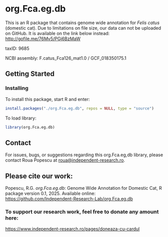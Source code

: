 # org.Fca.eg.db
This is an R package that contains genome wide annotation for *Felis catus* (domestic cat).
Due to limitations on file size, our data can not be uploaded on GitHub. 
It is available on the link below instead:
http://gofile.me/76Mv5/PGj6BzMaW

taxID: 9685

NCBI assembly: F.catus_Fca126_mat1.0  / GCF_018350175.1

## Getting Started

### Installing

To install this package, start R and enter:
```R
install.packages("./org.Fca.eg.db", repos = NULL, type = "source")
```

To load library:
```R
library(org.Fca.eg.db)
```
## Contact
For issues, bugs, or suggestions regarding this org.Fca.eg,db library, please contact Roua Popescu at roua@independent-research.ro.

## Please cite our work:
Popescu, R.G. *org.Fca.eg.db*: Genome Wide Annotation for Domestic Cat, R package version 0.1, 2025. Available online: https://github.com/Independent-Research-Lab/org.Fca.eg.db

### To support our research work, feel free to donate any amount here:
https://www.independent-research.ro/pages/doneaza-cu-cardul
